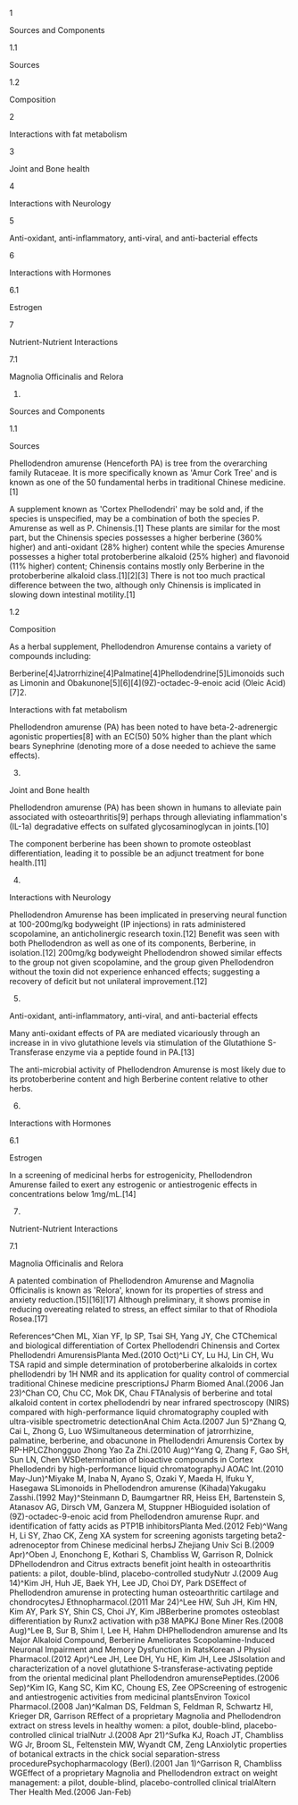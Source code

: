 1

Sources and Components

1.1

Sources

1.2

Composition

2

Interactions with fat metabolism

3

Joint and Bone health

4

Interactions with Neurology

5

Anti\-oxidant, anti\-inflammatory, anti\-viral, and anti\-bacterial effects

6

Interactions with Hormones

6.1

Estrogen

7

Nutrient\-Nutrient Interactions

7.1

Magnolia Officinalis and Relora

1.

Sources and Components

1.1

Sources

Phellodendron amurense (Henceforth PA) is tree from the overarching family Rutaceae. It is more specifically known as 'Amur Cork Tree' and is known as one of the 50 fundamental herbs in traditional Chinese medicine.\[1]

A supplement known as 'Cortex Phellodendri' may be sold and, if the species is unspecified, may be a combination of both the species P. Amurense as well as P. Chinensis.\[1] These plants are similar for the most part, but the Chinensis species possesses a higher berberine (360% higher) and anti\-oxidant (28% higher) content while the species Amurense possesses a higher total protoberberine alkaloid (25% higher) and flavonoid (11% higher) content; Chinensis contains mostly only Berberine in the protoberberine alkaloid class.\[1]\[2]\[3] There is not too much practical difference between the two, although only Chinensis is implicated in slowing down intestinal motility.\[1]

1.2

Composition

As a herbal supplement, Phellodendron Amurense contains a variety of compounds including:

Berberine\[4]Jatrorrhizine\[4]Palmatine\[4]Phellodendrine\[5]Limonoids such as Limonin and Obakunone\[5]\[6]\[4](9Z)\-octadec\-9\-enoic acid (Oleic Acid)\[7]2.

Interactions with fat metabolism

Phellodendron amurense (PA) has been noted to have beta\-2\-adrenergic agonistic properties\[8] with an EC(50\) 50% higher than the plant which bears Synephrine (denoting more of a dose needed to achieve the same effects).

3.

Joint and Bone health

Phellodendron amurense (PA) has been shown in humans to alleviate pain associated with osteoarthritis\[9] perhaps through alleviating inflammation's (IL\-1a) degradative effects on sulfated glycosaminoglycan in joints.\[10]

The component berberine has been shown to promote osteoblast differentiation, leading it to possible be an adjunct treatment for bone health.\[11] 

4.

Interactions with Neurology

Phellodendron Amurense has been implicated in preserving neural function at 100\-200mg/kg bodyweight (IP injections) in rats administered scopolamine, an anticholinergic research toxin.\[12] Benefit was seen with both Phellodendron as well as one of its components, Berberine, in isolation.\[12] 200mg/kg bodyweight Phellodendron showed similar effects to the group not given scopolamine, and the group given Phellodendron without the toxin did not experience enhanced effects; suggesting a recovery of deficit but not unilateral improvement.\[12]

5.

Anti\-oxidant, anti\-inflammatory, anti\-viral, and anti\-bacterial effects

Many anti\-oxidant effects of PA are mediated vicariously through an increase in in vivo glutathione levels via stimulation of the Glutathione S\-Transferase enzyme via a peptide found in PA.\[13]

The anti\-microbial activity of Phellodendron Amurense is most likely due to its protoberberine content and high Berberine content relative to other herbs.

6.

Interactions with Hormones

6.1

Estrogen

In a screening of medicinal herbs for estrogenicity, Phellodendron Amurense failed to exert any estrogenic or antiestrogenic effects in concentrations below 1mg/mL.\[14]

7.

Nutrient\-Nutrient Interactions

7.1

Magnolia Officinalis and Relora

A patented combination of Phellodendron Amurense and Magnolia Officinalis is known as 'Relora', known for its properties of stress and anxiety reduction.\[15]\[16]\[17] Although preliminary, it shows promise in reducing overeating related to stress, an effect similar to that of Rhodiola Rosea.\[17]

References^Chen ML, Xian YF, Ip SP, Tsai SH, Yang JY, Che CTChemical and biological differentiation of Cortex Phellodendri Chinensis and Cortex Phellodendri AmurensisPlanta Med.(2010 Oct)^Li CY, Lu HJ, Lin CH, Wu TSA rapid and simple determination of protoberberine alkaloids in cortex phellodendri by 1H NMR and its application for quality control of commercial traditional Chinese medicine prescriptionsJ Pharm Biomed Anal.(2006 Jan 23)^Chan CO, Chu CC, Mok DK, Chau FTAnalysis of berberine and total alkaloid content in cortex phellodendri by near infrared spectroscopy (NIRS) compared with high\-performance liquid chromatography coupled with ultra\-visible spectrometric detectionAnal Chim Acta.(2007 Jun 5)^Zhang Q, Cai L, Zhong G, Luo WSimultaneous determination of jatrorrhizine, palmatine, berberine, and obacunone in Phellodendri Amurensis Cortex by RP\-HPLCZhongguo Zhong Yao Za Zhi.(2010 Aug)^Yang Q, Zhang F, Gao SH, Sun LN, Chen WSDetermination of bioactive compounds in Cortex Phellodendri by high\-performance liquid chromatographyJ AOAC Int.(2010 May\-Jun)^Miyake M, Inaba N, Ayano S, Ozaki Y, Maeda H, Ifuku Y, Hasegawa SLimonoids in Phellodendron amurense (Kihada)Yakugaku Zasshi.(1992 May)^Steinmann D, Baumgartner RR, Heiss EH, Bartenstein S, Atanasov AG, Dirsch VM, Ganzera M, Stuppner HBioguided isolation of (9Z)\-octadec\-9\-enoic acid from Phellodendron amurense Rupr. and identification of fatty acids as PTP1B inhibitorsPlanta Med.(2012 Feb)^Wang H, Li SY, Zhao CK, Zeng XA system for screening agonists targeting beta2\-adrenoceptor from Chinese medicinal herbsJ Zhejiang Univ Sci B.(2009 Apr)^Oben J, Enonchong E, Kothari S, Chambliss W, Garrison R, Dolnick DPhellodendron and Citrus extracts benefit joint health in osteoarthritis patients: a pilot, double\-blind, placebo\-controlled studyNutr J.(2009 Aug 14)^Kim JH, Huh JE, Baek YH, Lee JD, Choi DY, Park DSEffect of Phellodendron amurense in protecting human osteoarthritic cartilage and chondrocytesJ Ethnopharmacol.(2011 Mar 24)^Lee HW, Suh JH, Kim HN, Kim AY, Park SY, Shin CS, Choi JY, Kim JBBerberine promotes osteoblast differentiation by Runx2 activation with p38 MAPKJ Bone Miner Res.(2008 Aug)^Lee B, Sur B, Shim I, Lee H, Hahm DHPhellodendron amurense and Its Major Alkaloid Compound, Berberine Ameliorates Scopolamine\-Induced Neuronal Impairment and Memory Dysfunction in RatsKorean J Physiol Pharmacol.(2012 Apr)^Lee JH, Lee DH, Yu HE, Kim JH, Lee JSIsolation and characterization of a novel glutathione S\-transferase\-activating peptide from the oriental medicinal plant Phellodendron amurensePeptides.(2006 Sep)^Kim IG, Kang SC, Kim KC, Choung ES, Zee OPScreening of estrogenic and antiestrogenic activities from medicinal plantsEnviron Toxicol Pharmacol.(2008 Jan)^Kalman DS, Feldman S, Feldman R, Schwartz HI, Krieger DR, Garrison REffect of a proprietary Magnolia and Phellodendron extract on stress levels in healthy women: a pilot, double\-blind, placebo\-controlled clinical trialNutr J.(2008 Apr 21)^Sufka KJ, Roach JT, Chambliss WG Jr, Broom SL, Feltenstein MW, Wyandt CM, Zeng LAnxiolytic properties of botanical extracts in the chick social separation\-stress procedurePsychopharmacology (Berl).(2001 Jan 1)^Garrison R, Chambliss WGEffect of a proprietary Magnolia and Phellodendron extract on weight management: a pilot, double\-blind, placebo\-controlled clinical trialAltern Ther Health Med.(2006 Jan\-Feb)